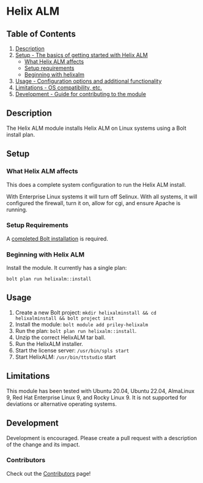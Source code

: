 # Helix ALM


## Table of Contents

1. [Description](#description)
1. [Setup - The basics of getting started with Helix ALM](#setup)
    * [What Helix ALM affects](#what-helix-alm-affects)
    * [Setup requirements](#setup-requirements)
    * [Beginning with helixalm](#beginning-with-helixalm)
1. [Usage - Configuration options and additional functionality](#usage)
1. [Limitations - OS compatibility, etc.](#limitations)
1. [Development - Guide for contributing to the module](#development)

## Description

The Helix ALM module installs Helix ALM on Linux systems using a Bolt install plan.

## Setup

### What Helix ALM affects

This does a complete system configuration to run the Helix ALM install. 

With Enterprise Linux systems it will turn off Selinux. With all systems, it will configured the firewall, turn it on, allow for cgi, and ensure Apache is running.


### Setup Requirements 

A [completed Bolt installation](https://www.puppet.com/docs/bolt/latest/bolt_installing#install-bolt-on-ubuntu) is required.

### Beginning with Helix ALM

Install the module. It currently has a single plan:

`bolt plan run helixalm::install`

## Usage

1. Create a new Bolt project: `mkdir helixalminstall && cd helixalminstall && bolt project init`
1. Install the module: `bolt module add priley-helixalm`
1. Run the plan: `bolt plan run helixalm::install`.
1. Unzip the correct HelixALM tar ball.
1. Run the HelixALM installer.
1. Start the license server: `/usr/bin/spls start`
1. Start HelixALM: `/usr/bin/ttstudio` start

## Limitations

This module has been tested with Ubuntu 20.04, Ubuntu 22.04, AlmaLinux 9, Red Hat Enterprise Linux 9, and Rocky Linux 9. It is not supported for deviations or alternative operating systems.

## Development

Development is encouraged. Please create a pull request with a description of the change and its impact.

### Contributors

Check out the [Contributors](https://github.com/paul-riley/helixalm_bolt/graphs/contributors) page!
